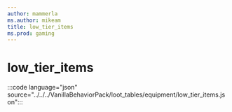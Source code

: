 ```yaml
---
author: mammerla
ms.author: mikeam
title: low_tier_items
ms.prod: gaming
---
```


# low_tier_items

:::code language="json" source="../../../VanillaBehaviorPack/loot_tables/equipment/low_tier_items.json":::